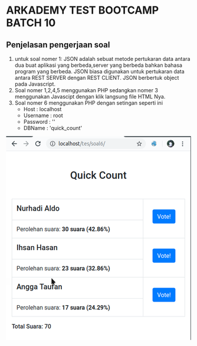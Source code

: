 # ARKADEMY TEST BOOTCAMP BATCH 10

## Penjelasan pengerjaan soal

1. untuk soal nomer 1: JSON adalah sebuat metode pertukaran data antara dua buat aplikasi yang berbeda,server yang berbeda bahkan bahasa program yang berbeda. JSON biasa digunakan untuk pertukaran data antara REST SERVER dengan REST CLIENT. JSON berbertuk object pada Javascript.
2. Soal nomer 1,2,4,5 menggunakan PHP sedangkan nomer 3 menggunakan Javascipt dengan klik langsung file HTML Nya.
3. Soal nomer 6 menggunakan PHP dengan setingan seperti ini
	- Host     : localhost
	- Username : root
	- Password : ''
	- DBName   : 'quick_count'
	
![alt text](https://github.com/ihsaninh/test-arkademy/blob/master/quick_count.png)
